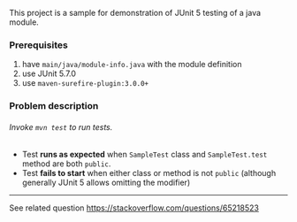 This project is a sample for demonstration of JUnit 5 testing of a java module.

### Prerequisites
1. have `main/java/module-info.java` with the module definition
2. use JUnit 5.7.0
3. use `maven-surefire-plugin:3.0.0+`


### Problem description

###### Invoke `mvn test` to run tests.

- Test **runs as expected** when `SampleTest` class and `SampleTest.test` method are both `public`.
- Test **fails to start** when either class or method is not `public`
(although generally JUnit 5 allows omitting the modifier)

---

See related question https://stackoverflow.com/questions/65218523
